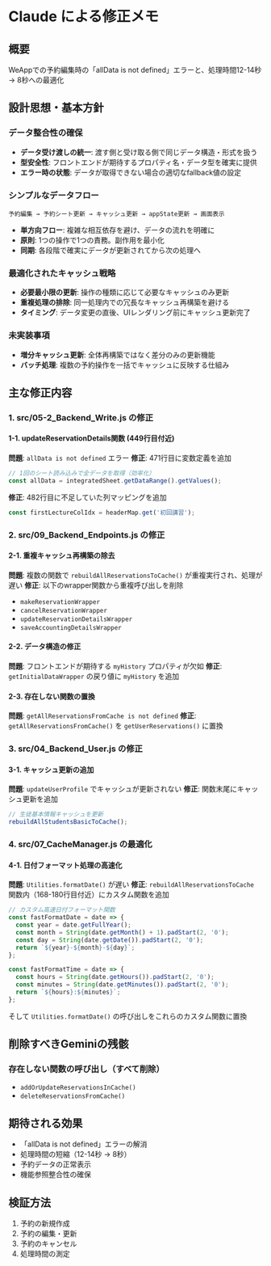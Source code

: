 # Claude による修正メモ

## 概要

WeAppでの予約編集時の「allData is not defined」エラーと、処理時間12-14秒 → 8秒への最適化

## 設計思想・基本方針

### データ整合性の確保

- **データ受け渡しの統一**: 渡す側と受け取る側で同じデータ構造・形式を扱う
- **型安全性**: フロントエンドが期待するプロパティ名・データ型を確実に提供
- **エラー時の状態**: データが取得できない場合の適切なfallback値の設定

### シンプルなデータフロー

```text
予約編集 → 予約シート更新 → キャッシュ更新 → appState更新 → 画面表示
```

- **単方向フロー**: 複雑な相互依存を避け、データの流れを明確に
- **原則**: 1つの操作で1つの責務。副作用を最小化
- **同期**: 各段階で確実にデータが更新されてから次の処理へ

### 最適化されたキャッシュ戦略

- **必要最小限の更新**: 操作の種類に応じて必要なキャッシュのみ更新
- **重複処理の排除**: 同一処理内での冗長なキャッシュ再構築を避ける
- **タイミング**: データ変更の直後、UIレンダリング前にキャッシュ更新完了

### 未実装事項

- **増分キャッシュ更新**: 全体再構築ではなく差分のみの更新機能
- **バッチ処理**: 複数の予約操作を一括でキャッシュに反映する仕組み

## 主な修正内容

### 1. src/05-2_Backend_Write.js の修正

#### 1-1. updateReservationDetails関数 (449行目付近)

**問題**: `allData is not defined` エラー **修正**: 471行目に変数定義を追加

```javascript
// 1回のシート読み込みで全データを取得（効率化）
const allData = integratedSheet.getDataRange().getValues();
```

**修正**: 482行目に不足していた列マッピングを追加

```javascript
const firstLectureColIdx = headerMap.get('初回講習');
```

### 2. src/09_Backend_Endpoints.js の修正

#### 2-1. 重複キャッシュ再構築の除去

**問題**: 複数の関数で `rebuildAllReservationsToCache()` が重複実行され、処理が遅い
**修正**: 以下のwrapper関数から重複呼び出しを削除

- `makeReservationWrapper`
- `cancelReservationWrapper`
- `updateReservationDetailsWrapper`
- `saveAccountingDetailsWrapper`

#### 2-2. データ構造の修正

**問題**: フロントエンドが期待する `myHistory` プロパティが欠如 **修正**: `getInitialDataWrapper`
の戻り値に `myHistory` を追加

#### 2-3. 存在しない関数の置換

**問題**: `getAllReservationsFromCache is not defined` **修正**: `getAllReservationsFromCache()` を
`getUserReservations()` に置換

### 3. src/04_Backend_User.js の修正

#### 3-1. キャッシュ更新の追加

**問題**: `updateUserProfile` でキャッシュが更新されない **修正**: 関数末尾にキャッシュ更新を追加

```javascript
// 生徒基本情報キャッシュを更新
rebuildAllStudentsBasicToCache();
```

### 4. src/07_CacheManager.js の最適化

#### 4-1. 日付フォーマット処理の高速化

**問題**: `Utilities.formatDate()` が遅い **修正**: `rebuildAllReservationsToCache`
関数内（168-180行目付近）にカスタム関数を追加

```javascript
// カスタム高速日付フォーマット関数
const fastFormatDate = date => {
  const year = date.getFullYear();
  const month = String(date.getMonth() + 1).padStart(2, '0');
  const day = String(date.getDate()).padStart(2, '0');
  return `${year}-${month}-${day}`;
};

const fastFormatTime = date => {
  const hours = String(date.getHours()).padStart(2, '0');
  const minutes = String(date.getMinutes()).padStart(2, '0');
  return `${hours}:${minutes}`;
};
```

そして `Utilities.formatDate()` の呼び出しをこれらのカスタム関数に置換

## 削除すべきGeminiの残骸

### 存在しない関数の呼び出し（すべて削除）

- `addOrUpdateReservationsInCache()`
- `deleteReservationsFromCache()`

## 期待される効果

- 「allData is not defined」エラーの解消
- 処理時間の短縮（12-14秒 → 8秒）
- 予約データの正常表示
- 機能参照整合性の確保

## 検証方法

1. 予約の新規作成
2. 予約の編集・更新
3. 予約のキャンセル
4. 処理時間の測定
